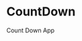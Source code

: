 # CountDown
 Count Down App
   
        
                                     
                                 
                           
               
       
   
 
